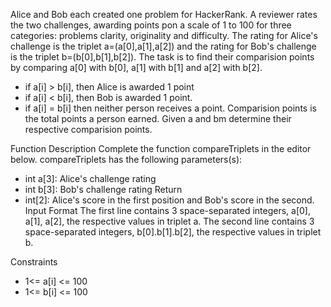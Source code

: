 Alice and Bob each created one problem for HackerRank. A reviewer rates the two challenges, awarding points pon a scale of 1 to 100 for three categories: problems clarity, originality and difficulty.
The rating for Alice's challenge is the triplet a=(a[0],a[1],a[2]) and the rating for Bob's challenge is the triplet b=(b[0],b[1],b[2]).
The task is to find their comparision points by comparing a[0] with b[0], a[1] with b[1] and a[2] with b[2].
 - if a[i] > b[i], then Alice is awarded 1 point
 - if a[i] < b[i], then Bob is awarded 1 point.
 - if a[i] = b[i] then neither person receives a point.
Comparision points is the total points a person earned. Given a and bm determine their respective comparision points.

Function Description
Complete the function compareTriplets in the editor below.
compareTriplets has the following parameters(s):
 - int a[3]: Alice's challenge rating
 - int b[3]: Bob's challenge rating
Return
 - int[2]: Alice's score in the first position and Bob's score in the second.
Input Format
The first line contains 3 space-separated integers, a[0], a[1], a[2], the respective values in triplet a.
The second line contains 3 space-separated integers, b[0].b[1].b[2], the respective values in triplet b.

Constraints
 - 1<= a[i] <= 100
 - 1<= b[i] <= 100
